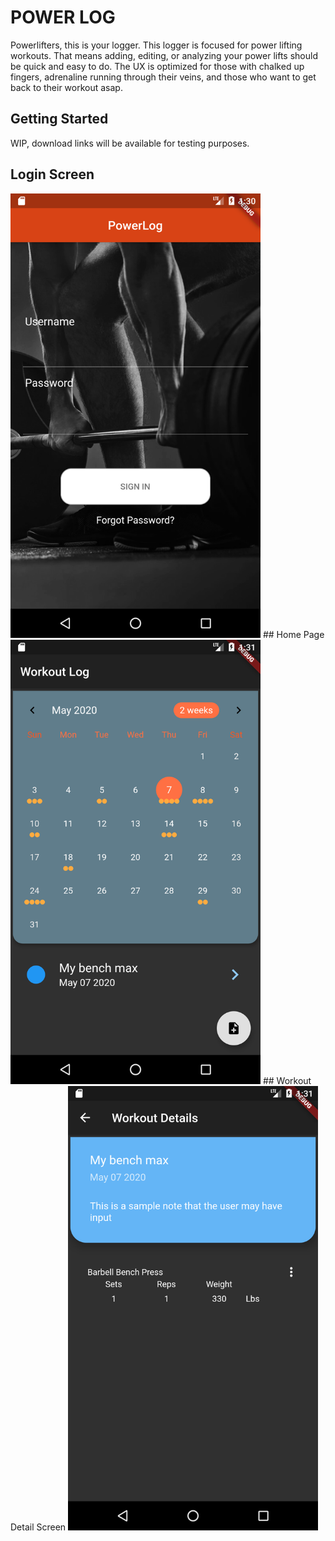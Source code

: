 # POWER LOG

Powerlifters, this is your logger.
This logger is focused for power lifting workouts. That means adding, editing, or analyzing your power lifts should be quick and easy to do. The UX is optimized for those with chalked up fingers, adrenaline running through their veins, and those who want to get back to their workout asap.

## Getting Started

WIP, download links will be available for testing purposes.

## Login Screen

<img src="https://github.com/javglex/images/blob/master/Screenshot_1588840202.png" width="400" height="auto">
## Home Page 

<img src="https://github.com/javglex/images/blob/master/Screenshot_1588840280.png" width="400" height="auto">
## Workout Detail Screen

<img src="https://github.com/javglex/images/blob/master/Screenshot_1588840287.png" width="400" height="auto">
